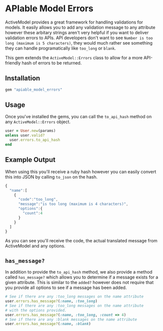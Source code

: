 # APIable Model Errors

ActiveModel provides a great framework for handling validations
for models. It easily allows you to add any validation message to
any attribute however these arbitary strings aren't very helpful
if you want to deliver validation errors to APIs. API developers
don't want to see `Number is too long (maximum is 5 characters)`,
they would much rather see something they can handle programatically
like `too_long` or `blank`.

This gem extends the `ActiveModel::Errors` class to allow for a
more API-friendly hash of errors to be returned.

## Installation

```ruby
gem "apiable_model_errors"
```

## Usage

Once you've installed the gems, you can call the `to_api_hash`
method on any `ActiveModel::Errors` object.

```ruby
user = User.new(params)
unless user.valid?
  user.errors.to_api_hash
end
```

## Example Output

When using this you'll receive a ruby hash however you can easily
convert this into JSON by calling `to_json` on the hash.

```javascript
{
  "name":[
    {
      "code":"too_long",
      "message":"is too long (maximum is 4 characters)",
      "options":{
        "count":4
      }
    }
  ]
}
```

As you can see you'll receive the code, the actual translated
message from ActiveModel and any options.

## `has_message?`

In addition to provide the `to_api_hash` method, we also provide
a method called `has_message?` which allows you to determine if a
message exists for a given attribute. This is similar to the
`added?` however does not require that you provide all options to
see if a message has been added.

```ruby
# See if there are any :too_long messages on the name attribute
user.errors.has_message?(:name, :too_long)
# See if there are any :too_long messages on the name attribute
# with the options provided.
user.errors.has_message?(:name, :too_long, :count => 4)
# See if there are any :blank messages on the name attribute
user.errors.has_message?(:name, :blank)
```
